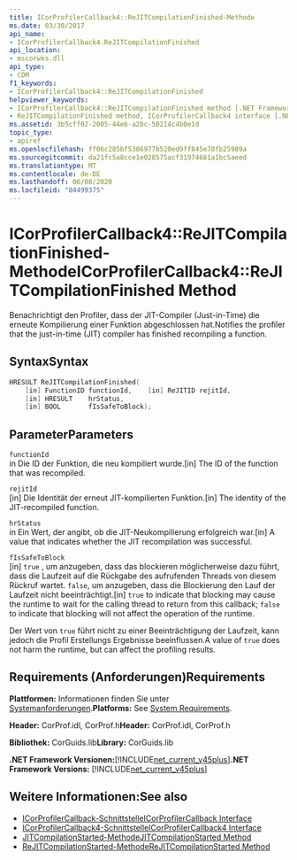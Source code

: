 ```yaml
---
title: ICorProfilerCallback4::ReJITCompilationFinished-Methode
ms.date: 03/30/2017
api_name:
- ICorProfilerCallback4.ReJITCompilationFinished
api_location:
- mscorwks.dll
api_type:
- COM
f1_keywords:
- ICorProfilerCallback4::ReJITCompilationFinished
helpviewer_keywords:
- ICorProfilerCallback4::ReJITCompilationFinished method [.NET Framework profiling]
- ReJITCompilationFinished method, ICorProfilerCallback4 interface [.NET Framework profiling]
ms.assetid: 3b5cff02-2005-44eb-a2bc-50214c4b0e1d
topic_type:
- apiref
ms.openlocfilehash: ff06c285bf5306977b520ed9ff845e70fb25989a
ms.sourcegitcommit: da21fc5a8cce1e028575acf31974681a1bc5aeed
ms.translationtype: MT
ms.contentlocale: de-DE
ms.lasthandoff: 06/08/2020
ms.locfileid: "84499375"
---
```

# <a name="icorprofilercallback4rejitcompilationfinished-method"></a><span data-ttu-id="d23ba-102">ICorProfilerCallback4::ReJITCompilationFinished-Methode</span><span class="sxs-lookup"><span data-stu-id="d23ba-102">ICorProfilerCallback4::ReJITCompilationFinished Method</span></span>
<span data-ttu-id="d23ba-103">Benachrichtigt den Profiler, dass der JIT-Compiler (Just-in-Time) die erneute Kompilierung einer Funktion abgeschlossen hat.</span><span class="sxs-lookup"><span data-stu-id="d23ba-103">Notifies the profiler that the just-in-time (JIT) compiler has finished recompiling a function.</span></span>  
  
## <a name="syntax"></a><span data-ttu-id="d23ba-104">Syntax</span><span class="sxs-lookup"><span data-stu-id="d23ba-104">Syntax</span></span>  
  
```cpp  
HRESULT ReJITCompilationFinished(  
    [in] FunctionID functionId,    [in] ReJITID rejitId,  
    [in] HRESULT    hrStatus,  
    [in] BOOL       fIsSafeToBlock);  
```  
  
## <a name="parameters"></a><span data-ttu-id="d23ba-105">Parameter</span><span class="sxs-lookup"><span data-stu-id="d23ba-105">Parameters</span></span>  
 `functionId`  
 <span data-ttu-id="d23ba-106">in Die ID der Funktion, die neu kompiliert wurde.</span><span class="sxs-lookup"><span data-stu-id="d23ba-106">[in] The ID of the function that was recompiled.</span></span>  
  
 `rejitId`  
 <span data-ttu-id="d23ba-107">[in] Die Identität der erneut JIT-kompilierten Funktion.</span><span class="sxs-lookup"><span data-stu-id="d23ba-107">[in] The identity of the JIT-recompiled function.</span></span>  
  
 `hrStatus`  
 <span data-ttu-id="d23ba-108">in Ein Wert, der angibt, ob die JIT-Neukompilierung erfolgreich war.</span><span class="sxs-lookup"><span data-stu-id="d23ba-108">[in] A value that indicates whether the JIT recompilation was successful.</span></span>  
  
 `fIsSafeToBlock`  
 <span data-ttu-id="d23ba-109">[in] `true` , um anzugeben, dass das blockieren möglicherweise dazu führt, dass die Laufzeit auf die Rückgabe des aufrufenden Threads von diesem Rückruf wartet. `false`, um anzugeben, dass die Blockierung den Lauf der Laufzeit nicht beeinträchtigt.</span><span class="sxs-lookup"><span data-stu-id="d23ba-109">[in] `true` to indicate that blocking may cause the runtime to wait for the calling thread to return from this callback; `false` to indicate that blocking will not affect the operation of the runtime.</span></span>  
  
 <span data-ttu-id="d23ba-110">Der Wert von `true` führt nicht zu einer Beeinträchtigung der Laufzeit, kann jedoch die Profil Erstellungs Ergebnisse beeinflussen.</span><span class="sxs-lookup"><span data-stu-id="d23ba-110">A value of `true` does not harm the runtime, but can affect the profiling results.</span></span>  
  
## <a name="requirements"></a><span data-ttu-id="d23ba-111">Requirements (Anforderungen)</span><span class="sxs-lookup"><span data-stu-id="d23ba-111">Requirements</span></span>  
 <span data-ttu-id="d23ba-112">**Plattformen:** Informationen finden Sie unter [Systemanforderungen](../../get-started/system-requirements.md).</span><span class="sxs-lookup"><span data-stu-id="d23ba-112">**Platforms:** See [System Requirements](../../get-started/system-requirements.md).</span></span>  
  
 <span data-ttu-id="d23ba-113">**Header:** CorProf.idl, CorProf.h</span><span class="sxs-lookup"><span data-stu-id="d23ba-113">**Header:** CorProf.idl, CorProf.h</span></span>  
  
 <span data-ttu-id="d23ba-114">**Bibliothek:** CorGuids.lib</span><span class="sxs-lookup"><span data-stu-id="d23ba-114">**Library:** CorGuids.lib</span></span>  
  
 <span data-ttu-id="d23ba-115">**.NET Framework Versionen:**[!INCLUDE[net_current_v45plus](../../../../includes/net-current-v45plus-md.md)]</span><span class="sxs-lookup"><span data-stu-id="d23ba-115">**.NET Framework Versions:** [!INCLUDE[net_current_v45plus](../../../../includes/net-current-v45plus-md.md)]</span></span>  
  
## <a name="see-also"></a><span data-ttu-id="d23ba-116">Weitere Informationen:</span><span class="sxs-lookup"><span data-stu-id="d23ba-116">See also</span></span>

- [<span data-ttu-id="d23ba-117">ICorProfilerCallback-Schnittstelle</span><span class="sxs-lookup"><span data-stu-id="d23ba-117">ICorProfilerCallback Interface</span></span>](icorprofilercallback-interface.md)
- [<span data-ttu-id="d23ba-118">ICorProfilerCallback4-Schnittstelle</span><span class="sxs-lookup"><span data-stu-id="d23ba-118">ICorProfilerCallback4 Interface</span></span>](icorprofilercallback4-interface.md)
- [<span data-ttu-id="d23ba-119">JITCompilationStarted-Methode</span><span class="sxs-lookup"><span data-stu-id="d23ba-119">JITCompilationStarted Method</span></span>](icorprofilercallback-jitcompilationstarted-method.md)
- [<span data-ttu-id="d23ba-120">ReJITCompilationStarted-Methode</span><span class="sxs-lookup"><span data-stu-id="d23ba-120">ReJITCompilationStarted Method</span></span>](icorprofilercallback4-rejitcompilationstarted-method.md)
